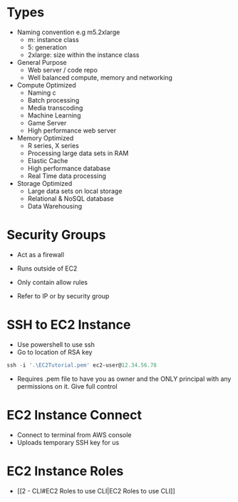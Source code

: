 # Types

- Naming convention e.g m5.2xlarge
	- m: instance class
	- 5: generation
	- 2xlarge: size within the instance class
- General Purpose
	- Web server / code repo
	- Well balanced compute, memory and networking
- Compute Optimized
	- Naming c
	- Batch processing
	- Media transcoding
	- Machine Learning
	- Game Server
	- High performance web server
- Memory Optimized
	- R series, X series
	- Processing large data sets in RAM
	- Elastic Cache
	- High performance database
	- Real Time data processing
- Storage Optimized
	- Large data sets on local storage
	- Relational & NoSQL database
	- Data Warehousing

# Security Groups

- Act as a firewall
- Runs outside of EC2

- Only contain allow rules
- Refer to IP or by security group

# SSH to EC2 Instance

- Use powershell to use ssh
- Go to location of RSA key

```powershell
ssh -i '.\EC2Tutorial.pem' ec2-user@12.34.56.78
```

- Requires .pem file to have you as owner and the ONLY principal with any permissions on it. Give full control

# EC2 Instance Connect

- Connect to terminal from AWS console
- Uploads temporary SSH key for us

# EC2 Instance Roles

- [[2 - CLI#EC2 Roles to use CLI|EC2 Roles to use CLI]]
